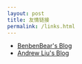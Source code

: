 ```yaml
---
layout: post
title: 友情链接
permalink: /links.html
---
```


- [BenbenBear's Blog](http://kitten-bear.org)
- [Andrew Liu's Blog](http://andrewliu.tk)

